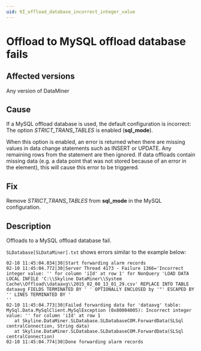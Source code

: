 ```yaml
---
uid: KI_offload_database_incorrect_integer_value
---
```


# Offload to MySQL offload database fails

## Affected versions

Any version of DataMiner

## Cause

If a MySQL offload database is used, the default configuration is incorrect: The option *STRICT_TRANS_TABLES* is enabled (**sql_mode**).

When this option is enabled, an error is returned when there are missing values in data change statements such as INSERT or UPDATE. Any remaining rows from the statement are then ignored. If data offloads contain missing data (e.g. a data point that was not stored because of an error in the element), this will cause this error to be triggered.

## Fix

Remove *STRICT_TRANS_TABLES* from **sql_mode** in the MySQL configuration.

## Description

Offloads to a MySQL offload database fail.

`SLDatabase[SLDataMiner].txt` shows errors similar to the example below:

```text
02-10 11:45:04.034|30|Start forwarding alarm records
02-10 11:45:04.772|30|Server Thread 4173 - Failure 1366='Incorrect integer value: '' for column 'iId' at row 1' for NonQuery 'LOAD DATA LOCAL INFILE 'C:\\Skyline DataMiner\\System Cache\\Offload\\dataavg\\2015_02_08_13_01_29.csv' REPLACE INTO TABLE dataavg FIELDS TERMINATED BY ' ' OPTIONALLY ENCLOSED by '"' ESCAPED BY '' LINES TERMINATED BY '
''
02-10 11:45:04.773|30|Failed forwarding data for 'dataavg' table: MySql.Data.MySqlClient.MySqlException (0x80004005): Incorrect integer value: '' for column 'iId' at row 1
   at Skyline.DataMiner.SLDatabase.SLDatabaseCOM.ForwardData(SLSql centralConnection, String data)
   at Skyline.DataMiner.SLDatabase.SLDatabaseCOM.ForwardData(SLSql centralConnection)
02-10 11:45:04.774|30|Done forwarding alarm records
```
